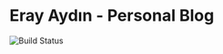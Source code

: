 Eray Aydın - Personal Blog
==========================

![Build Status](https://travis-ci.org/laravel/framework.svg)